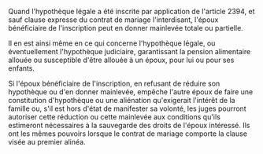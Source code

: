 Quand l'hypothèque légale a été inscrite par application de l'article 2394, et sauf clause expresse du contrat de mariage l'interdisant, l'époux bénéficiaire de l'inscription peut en donner mainlevée totale ou partielle.

Il en est ainsi même en ce qui concerne l'hypothèque légale, ou éventuellement l'hypothèque judiciaire, garantissant la pension alimentaire allouée ou susceptible d'être allouée à un époux, pour lui ou pour ses enfants.

Si l'époux bénéficiaire de l'inscription, en refusant de réduire son hypothèque ou d'en donner mainlevée, empêche l'autre époux de faire une constitution d'hypothèque ou une aliénation qu'exigerait l'intérêt de la famille ou, s'il est hors d'état de manifester sa volonté, les juges pourront autoriser cette réduction ou cette mainlevée aux conditions qu'ils estimeront nécessaires à la sauvegarde des droits de l'époux intéressé. Ils ont les mêmes pouvoirs lorsque le contrat de mariage comporte la clause visée au premier alinéa.
